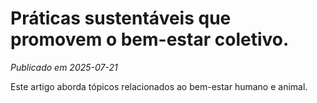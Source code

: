 # Práticas sustentáveis que promovem o bem-estar coletivo.

*Publicado em 2025-07-21*

Este artigo aborda tópicos relacionados ao bem-estar humano e animal.
